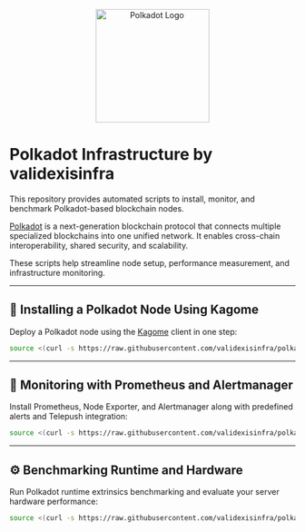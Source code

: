 <p align="center">
  <img src="https://raw.githubusercontent.com/paritytech/polkadot/master/docs/img/polkadot-logo.png" alt="Polkadot Logo" width="200"/>
</p>

# Polkadot Infrastructure by validexisinfra

This repository provides automated scripts to install, monitor, and benchmark Polkadot-based blockchain nodes.

[Polkadot](https://polkadot.network/) is a next-generation blockchain protocol that connects multiple specialized blockchains into one unified network. It enables cross-chain interoperability, shared security, and scalability.

These scripts help streamline node setup, performance measurement, and infrastructure monitoring.

---

## 🧱 Installing a Polkadot Node Using Kagome

Deploy a Polkadot node using the [Kagome](https://github.com/ChainSafe/kagome) client in one step:

~~~bash
source <(curl -s https://raw.githubusercontent.com/validexisinfra/polkadot/main/install_kagome.sh)
~~~

---

## 📡 Monitoring with Prometheus and Alertmanager

Install Prometheus, Node Exporter, and Alertmanager along with predefined alerts and Telepush integration:

~~~bash
source <(curl -s https://raw.githubusercontent.com/validexisinfra/polkadot/main/install-alertmanager.sh)
~~~

---

## ⚙️ Benchmarking Runtime and Hardware

Run Polkadot runtime extrinsics benchmarking and evaluate your server hardware performance:

~~~bash
source <(curl -s https://raw.githubusercontent.com/validexisinfra/polkadot/main/install-benchmark.sh)
~~~
